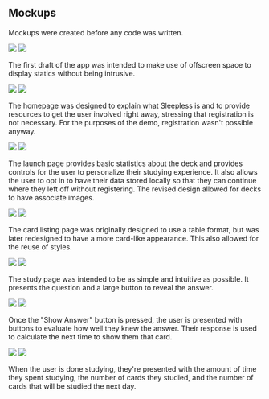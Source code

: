 ## Mockups
Mockups were created before any code was written.

![](https://raw.githubusercontent.com/nejsan/sleepless/master/mockups/draft-1-desktop.png)
![](https://raw.githubusercontent.com/nejsan/sleepless/master/mockups/draft-1-mobile.png)

The first draft of the app was intended to make use of offscreen space to display statics without being intrusive.

![](https://raw.githubusercontent.com/nejsan/sleepless/master/mockups/home-desktop.png)
![](https://raw.githubusercontent.com/nejsan/sleepless/master/mockups/home-mobile.png)

The homepage was designed to explain what Sleepless is and to provide resources to get the user involved right away, stressing that registration is not necessary. For the purposes of the demo, registration wasn't possible anyway.

![](https://raw.githubusercontent.com/nejsan/sleepless/master/mockups/deck-launch-desktop_revision-1.png)
![](https://raw.githubusercontent.com/nejsan/sleepless/master/mockups/deck-launch-mobile_revision-1.png)

The launch page provides basic statistics about the deck and provides controls for the user to personalize their studying experience. It also allows the user to opt in to have their data stored locally so that they can continue where they left off without registering. The revised design allowed for decks to have associate images.

![](https://raw.githubusercontent.com/nejsan/sleepless/master/mockups/card-listing-desktop_revision-2.png)
![](https://raw.githubusercontent.com/nejsan/sleepless/master/mockups/card-listing-mobile_revision-2.png)

The card listing page was originally designed to use a table format, but was later redesigned to have a more card-like appearance. This also allowed for the reuse of styles.

![](https://raw.githubusercontent.com/nejsan/sleepless/master/mockups/study-desktop_1.png)
![](https://raw.githubusercontent.com/nejsan/sleepless/master/mockups/study-mobile_1.png)

The study page was intended to be as simple and intuitive as possible. It presents the question and a large button to reveal the answer.

![](https://raw.githubusercontent.com/nejsan/sleepless/master/mockups/study-desktop_2.png)
![](https://raw.githubusercontent.com/nejsan/sleepless/master/mockups/study-mobile_2.png)

Once the "Show Answer" button is pressed, the user is presented with buttons to evaluate how well they knew the answer. Their response is used to calculate the next time to show them that card.

![](https://raw.githubusercontent.com/nejsan/sleepless/master/mockups/study-desktop_3.png)
![](https://raw.githubusercontent.com/nejsan/sleepless/master/mockups/study-mobile_3.png)

When the user is done studying, they're presented with the amount of time they spent studying, the number of cards they studied, and the number of cards that will be studied the next day.
